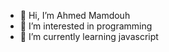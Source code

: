 - 👋 Hi, I’m Ahmed Mamdouh
- 👀 I’m interested in programming
- 🌱 I’m currently learning javascript


<!---
ahmedmamdouh2001/ahmedmamdouh2001 is a ✨ special ✨ repository because its `README.md` (this file) appears on your GitHub profile.
You can click the Preview link to take a look at your changes.
--->
